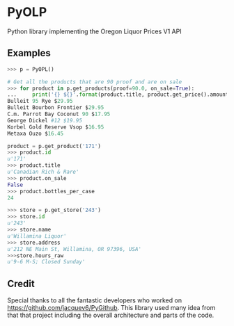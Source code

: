 PyOLP
=====

Python library implementing the Oregon Liquor Prices V1 API

## Examples

```python
>>> p = PyOPL()

# Get all the products that are 90 proof and are on sale
>>> for product in p.get_products(proof=90.0, on_sale=True):
...     print('{} ${}'.format(product.title, product.get_price().amount))
Bulleit 95 Rye $29.95
Bulleit Bourbon Frontier $29.95
C.m. Parrot Bay Coconut 90 $17.95
George Dickel #12 $19.95
Korbel Gold Reserve Vsop $16.95
Metaxa Ouzo $16.45

product = p.get_product('171')
>>> product.id
u'171'
>>> product.title
u'Canadian Rich & Rare'
>>> product.on_sale
False
>>> product.bottles_per_case
24

>>> store = p.get_store('243')
>>> store.id
u'243'
>>> store.name
u'Willamina Liquor'
>>> store.address
u'212 NE Main St, Willamina, OR 97396, USA'
>>>store.hours_raw
u'9-6 M-S; Closed Sunday'
```
## Credit

Special thanks to all the fantastic developers who worked on 
https://github.com/jacquev6/PyGithub. This library used many
idea from that that project including the overall architecture 
and parts of the code.
